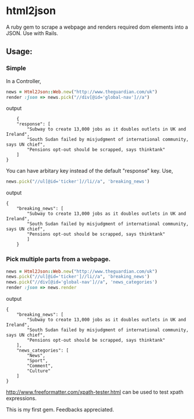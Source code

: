 # html2json #

A ruby gem to scrape a webpage and renders required dom elements into a JSON. Use with Rails.

## Usage: ##
### Simple ###
In a Controller,
```ruby
news = Html2Json::Web.new("http://www.theguardian.com/uk")
render :json => news.pick("//div[@id='global-nav']//a")
```
output
```
    {
    "response": [
        "Subway to create 13,000 jobs as it doubles outlets in UK and Ireland",
        "South Sudan failed by misjudgment of international community, says UN chief",
        "Pensions opt-out should be scrapped, says thinktank"
    ]
}
```
You can have arbitary key instead of the default "response" key. Use,
```ruby
news.pick("//ul[@id='ticker']//li//a", 'breaking_news')
```
output
```
{
    "breaking_news": [
        "Subway to create 13,000 jobs as it doubles outlets in UK and Ireland",
        "South Sudan failed by misjudgment of international community, says UN chief",
        "Pensions opt-out should be scrapped, says thinktank"
        ]
    }
````
### Pick multiple parts from a webpage. ###
```ruby
news = Html2Json::Web.new("http://www.theguardian.com/uk")
news.pick("//ul[@id='ticker']//li//a", 'breaking_news')
news.pick("//div[@id='global-nav']//a", 'news_categories')
render :json => news.render
```		
output
```
{
    "breaking_news": [
        "Subway to create 13,000 jobs as it doubles outlets in UK and Ireland",
        "South Sudan failed by misjudgment of international community, says UN chief",
        "Pensions opt-out should be scrapped, says thinktank"
    ],
    "news_categories": [
        "News",
        "Sport",
        "Comment",
        "Culture"
    ]
}
```

http://www.freeformatter.com/xpath-tester.html can be used to test xpath expressions.

This is my first gem. Feedbacks appreciated.

